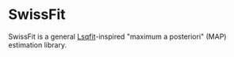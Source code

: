 # SwissFit

SwissFit is a general [Lsqfit](https://github.com/gplepage/lsqfit)-inspired "maximum a posteriori" (MAP) estimation library. 
